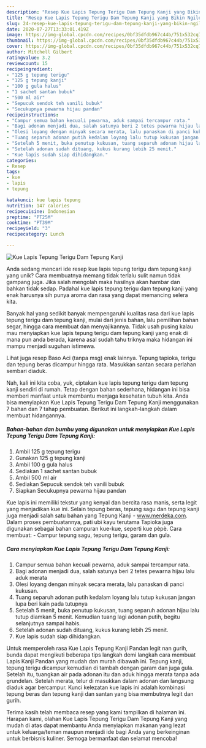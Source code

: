 ```yaml
---
description: "Resep Kue Lapis Tepung Terigu Dam Tepung Kanji yang Bikin Ngiler"
title: "Resep Kue Lapis Tepung Terigu Dam Tepung Kanji yang Bikin Ngiler"
slug: 24-resep-kue-lapis-tepung-terigu-dam-tepung-kanji-yang-bikin-ngiler
date: 2020-07-27T13:33:01.419Z
image: https://img-global.cpcdn.com/recipes/0bf35dfdb967c44b/751x532cq70/kue-lapis-tepung-terigu-dam-tepung-kanji-foto-resep-utama.jpg
thumbnail: https://img-global.cpcdn.com/recipes/0bf35dfdb967c44b/751x532cq70/kue-lapis-tepung-terigu-dam-tepung-kanji-foto-resep-utama.jpg
cover: https://img-global.cpcdn.com/recipes/0bf35dfdb967c44b/751x532cq70/kue-lapis-tepung-terigu-dam-tepung-kanji-foto-resep-utama.jpg
author: Mitchell Gilbert
ratingvalue: 3.2
reviewcount: 15
recipeingredient:
- "125 g tepung terigu"
- "125 g tepung kanji"
- "100 g gula halus"
- "1 sachet santan bubuk"
- "500 ml air"
- "Sepucuk sendok teh vanili bubuk"
- "Secukupnya pewarna hijau pandan"
recipeinstructions:
- "Campur semua bahan kecuali pewarna, aduk sampai tercampur rata."
- "Bagi adonan menjadi dua, salah satunya beri 2 tetes pewarna hijau lalu aduk merata"
- "Olesi loyang dengan minyak secara merata, lalu panaskan di panci kukusan."
- "Tuang separuh adonan putih kedalam loyang lalu tutup kukusan jangan lupa beri kain pada tutupnya"
- "Setelah 5 menit, buka penutup kukusan, tuang separuh adonan hijau lalu tutup diamkan 5 menit. Kemudian tuang lagi adonan putih, begitu selanjutnya sampai habis."
- "Setelah adonan sudah dituang, kukus kurang lebih 25 menit."
- "Kue lapis sudah siap dihidangkan."
categories:
- Resep
tags:
- kue
- lapis
- tepung

katakunci: kue lapis tepung 
nutrition: 147 calories
recipecuisine: Indonesian
preptime: "PT25M"
cooktime: "PT39M"
recipeyield: "3"
recipecategory: Lunch

---
```



![Kue Lapis Tepung Terigu Dam Tepung Kanji](https://img-global.cpcdn.com/recipes/0bf35dfdb967c44b/751x532cq70/kue-lapis-tepung-terigu-dam-tepung-kanji-foto-resep-utama.jpg)

Anda sedang mencari ide resep kue lapis tepung terigu dam tepung kanji yang unik? Cara membuatnya memang tidak terlalu sulit namun tidak gampang juga. Jika salah mengolah maka hasilnya akan hambar dan bahkan tidak sedap. Padahal kue lapis tepung terigu dam tepung kanji yang enak harusnya sih punya aroma dan rasa yang dapat memancing selera kita.

Banyak hal yang sedikit banyak mempengaruhi kualitas rasa dari kue lapis tepung terigu dam tepung kanji, mulai dari jenis bahan, lalu pemilihan bahan segar, hingga cara membuat dan menyajikannya. Tidak usah pusing kalau mau menyiapkan kue lapis tepung terigu dam tepung kanji yang enak di mana pun anda berada, karena asal sudah tahu triknya maka hidangan ini mampu menjadi suguhan istimewa.

Lihat juga resep Baso Aci (tanpa msg) enak lainnya. Tepung tapioka, terigu dan tepung beras dicampur hingga rata. Masukkan santan secara perlahan sembari diaduk.


Nah, kali ini kita coba, yuk, ciptakan kue lapis tepung terigu dam tepung kanji sendiri di rumah. Tetap dengan bahan sederhana, hidangan ini bisa memberi manfaat untuk membantu menjaga kesehatan tubuh kita. Anda bisa menyiapkan Kue Lapis Tepung Terigu Dam Tepung Kanji menggunakan 7 bahan dan 7 tahap pembuatan. Berikut ini langkah-langkah dalam membuat hidangannya.

<!--inarticleads1-->

##### Bahan-bahan dan bumbu yang digunakan untuk menyiapkan Kue Lapis Tepung Terigu Dam Tepung Kanji:

1. Ambil 125 g tepung terigu
1. Gunakan 125 g tepung kanji
1. Ambil 100 g gula halus
1. Sediakan 1 sachet santan bubuk
1. Ambil 500 ml air
1. Sediakan Sepucuk sendok teh vanili bubuk
1. Siapkan Secukupnya pewarna hijau pandan


Kue lapis ini memiliki tekstur yang kenyal dan bercita rasa manis, serta legit yang menjadikan kue ini. Selain tepung beras, tepung sagu dan tepung kanji juga menjadi salah satu bahan yang Tepung Kanji - www.merdeka.com. Dalam proses pembuatannya, pati ubi kayu terutama Tapioka juga digunakan sebagai bahan campuran kue-kue, seperti kue pèpè. Cara membuat: - Campur tepung sagu, tepung terigu, garam dan gula. 

<!--inarticleads2-->

##### Cara menyiapkan Kue Lapis Tepung Terigu Dam Tepung Kanji:

1. Campur semua bahan kecuali pewarna, aduk sampai tercampur rata.
1. Bagi adonan menjadi dua, salah satunya beri 2 tetes pewarna hijau lalu aduk merata
1. Olesi loyang dengan minyak secara merata, lalu panaskan di panci kukusan.
1. Tuang separuh adonan putih kedalam loyang lalu tutup kukusan jangan lupa beri kain pada tutupnya
1. Setelah 5 menit, buka penutup kukusan, tuang separuh adonan hijau lalu tutup diamkan 5 menit. Kemudian tuang lagi adonan putih, begitu selanjutnya sampai habis.
1. Setelah adonan sudah dituang, kukus kurang lebih 25 menit.
1. Kue lapis sudah siap dihidangkan.


Untuk memperoleh rasa Kue Lapis Tepung Kanji Pandan legit nan gurih, bunda dapat mengikuti beberapa tips langkah demi langkah cara membuat Lapis Kanji Pandan yang mudah dan murah dibawah ini. Tepung kanji, tepung terigu dicampur kemudian di tambah dengan garam dan juga gula. Setelah itu, tuangkan air pada adonan itu dan aduk hingga merata tanpa ada grundelan. Setelah merata, telur di masukkan dalam adonan dan langsung diaduk agar bercampur. Kunci kelezatan kue lapis ini adalah kombinasi tepung beras dan tepung kanji dan santan yang bisa membutnya legit dan gurih. 

Terima kasih telah membaca resep yang kami tampilkan di halaman ini. Harapan kami, olahan Kue Lapis Tepung Terigu Dam Tepung Kanji yang mudah di atas dapat membantu Anda menyiapkan makanan yang lezat untuk keluarga/teman maupun menjadi ide bagi Anda yang berkeinginan untuk berbisnis kuliner. Semoga bermanfaat dan selamat mencoba!
